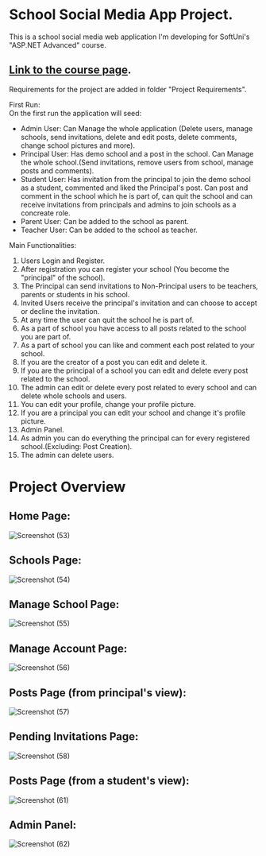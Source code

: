 # School Social Media App Project.

This is a school social media web application I'm developing for SoftUni's "ASP.NET Advanced" course.

[Link to the course page](https://softuni.bg/trainings/4107/asp-net-advanced-june-2023).
---------------------------------------------------------------------------------------------------------------------
Requirements for the project are added in folder "Project Requirements".

First Run:  
On the first run the application will seed: 
<ul>
  <li>Admin User: Can Manage the whole application (Delete users, manage schools, send invitations, delete and edit posts, delete comments, change school pictures and more).</li>
  <li>Principal User: Has demo school and a post in the school. Can Manage the whole school.(Send invitations, remove users from school, manage posts and comments).</li>
  <li>Student User: Has invitation from the principal to join the demo school as a student, commented and liked the Principal's post. Can post and comment in the school which he is part of, can quit the school and can receive invitations from principals and admins to join schools as a concreate role.</li>
  <li>Parent User: Can be added to the school as parent.  </li>
  <li>Teacher User: Can be added to the school as teacher. </li>
</ul>
 
Main Functionalities:
<ol>
  <li>Users Login and Register.</li>
  <li>After registration you can register your school (You become the "principal" of the school).</li>
  <li>The Principal can send invitations to Non-Principal users to be teachers, parents or students in his school.</li>
  <li>Invited Users receive the principal's invitation and can choose to accept or decline the invitation.</li>
  <li>At any time the user can quit the school he is part of.</li>
  <li>As a part of school you have access to all posts related to the school you are part of.</li>
  <li>As a part of school you can like and comment each post related to your school.</li>
  <li>If you are the creator of a post you can edit and delete it.</li>
  <li>If you are the principal of a school you can edit and delete every post related to the school.</li>
  <li>The admin can edit or delete every post related to every school and can delete whole schools and users.</li>
  <li>You can edit your profile, change your profile picture.</li>
  <li>If you are a principal you can edit your school and change it's profile picture.</li>
  <li>Admin Panel.</li>
  <li>As admin you can do everything the principal can for every registered school.(Excluding: Post Creation).</li>
  <li>The admin can delete users.</li>
</ol>
<h1>Project Overview</h1>

<h2>Home Page: </h2>

![Screenshot (53)](https://github.com/TerminiUsMag/SchoolSocialMediaApp/assets/59938500/223690da-c999-4f6a-aa16-f023ee6ea821)


<h2>Schools Page: </h2>

![Screenshot (54)](https://github.com/TerminiUsMag/SchoolSocialMediaApp/assets/59938500/ad9d38d5-94ad-402b-b403-021d7474e1e5)

<h2>Manage School Page: </h2>

![Screenshot (55)](https://github.com/TerminiUsMag/SchoolSocialMediaApp/assets/59938500/9ef0cc24-881e-4c37-a412-e8489cb024ba)

<h2>Manage Account Page: </h2>

![Screenshot (56)](https://github.com/TerminiUsMag/SchoolSocialMediaApp/assets/59938500/c021b8e5-8031-43cc-89d9-d4d1a78beb05)

<h2>Posts Page (from principal's view): </h2>

![Screenshot (57)](https://github.com/TerminiUsMag/SchoolSocialMediaApp/assets/59938500/66b6a8d3-db18-49e3-8b40-dae8861be61c)

<h2>Pending Invitations Page: </h2>

![Screenshot (58)](https://github.com/TerminiUsMag/SchoolSocialMediaApp/assets/59938500/0d28be21-c60b-4ab8-bd4a-a78c6a84406a)

<h2>Posts Page (from a student's view): </h2>

![Screenshot (61)](https://github.com/TerminiUsMag/SchoolSocialMediaApp/assets/59938500/8c2e9ca8-13e5-42d9-811e-f277c87aaac6)


<h2>Admin Panel: </h2>

![Screenshot (62)](https://github.com/TerminiUsMag/SchoolSocialMediaApp/assets/59938500/5dfdeb77-910a-4ac2-bd65-7524be0813b4)
